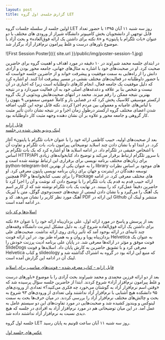 ```yaml
---
layout: post
title: گزارش جلسه‌ی اول گروه LET
---
```


اولین جلسه از سلسله جلسات گروه LET روز سه شنبه ۱۱ آبان ۱۳۹۵ با حضور تعداد قابل توجهی از دانشجویان بخش کامپیوتر دانشگاه شیراز از ورودی های مختلف با دو عنوان «بات تلگرام با پایتون» و «۸ نکته برای داشتن یک ارائه فوق‌العاده» و بحث آزاد با موضوع باورهای درست و غلط پیرامون نرم‌افزار آزاد برگزار شد. 

![First Session Poster]({{ site.url }}/public/img/poster-session-1.jpg)

در ابتدای جلسه محمد شیراوند در ۱۰ دقیقه در مورد اهداف و اهمیت گروه برای حاضرین صحبت کرد. او در صحبت‌های خود با اشاره به مثال‌های جهانی، جامعه محور بودن و آزادی دانش را از راه‌هایی به سمت موفقیت و پیشرفت خواند و از حاضرین جلسه خواست که با حضور داوطلبانه در فعالیت‌های مختلف نقشی در مسیر پیشرفت ادا کنند. او اشاره کرد که دلیل موفقیت یک جامعه فعال، انجام کارهای داوطلبانه است زیرا که اجباری در آن نیست و شخص بنا بر علاقه و دغدغه‌های اصلی خود به آن فعالیت میپردازد و در نتیجه بهترین نتیجه ممکن را رقم میزند. محمد در انتهای صحبت‌هایش ویدئویی از یک گروه ارکستر موسیقی کلاسیک پخش کرد که در فضایی باز و کاملاً عمومی سمفونی ۹ بتهون را با لباس‌های عامیانه و معمولی بین مردم اجرا کردند. نکته قابل توجه این کلیپ اضافه شدن اعضای مختلف گروه ارکستر درطول زمان اجرا و در نتیجه نشان دادن تأثیر مثبت کار گروهی و جامعه محور و علاوه بر آن نشان دهنده وجهه مثبت کار داوطلبانه بود.

[فایل ارایه](https://github.com/shiravand/presentations/tree/master/let)  
[لینک ویدیو پخش شده در جلسه](https://mega.nz/#!FVhlBADR!U5pZSEGu5XNHzzBLs1E4EZOJMXtk8e46DC_YykVgAx8)

بعد از صحبت‌های اولیه، حبیب کاظمی ارائه خود را با عنوان «بات تلگرام با پایتون» آغاز کرد. در ابتدا او با نشان دادن چند اسلاید توضیحاتی پیرامون بات، بات تلگرام و تفاوت آن با اشخاص حقیقی در تلگرام داد. در ادامه اسلاید ها او اشاره کرد که یک بات تلگرام بر اساس HTTP/API با سرور تلگرام ارتباط برقرار می‌کند و توضیح داد کتابخوانه‌های زیادی برای زبان‌های مختلف برنامه نویسی برای برقراری این ارتباط نوشته شده است و python-telegram-bot را به عنوان یکی از بهترین library های موجود بر اساس نظرات توسعه دهندگان در اینترنت و جهان برای زبان برنامه نویسی پایتون معرفی کرد. او همچنین PiP را برای نصب کتابخوانه‌ها و Package های مختلف معرفی کرد. در ادامه ارائه حبیب قدم به قدم یک بات تلگرام را با توضیح دادن کد نوشت و آن را اجرا کرد تا حاضرین دقیقاً عمل‌کرد کد را ببینند. در نهایت یک بات تلگرام نوشته شد که از کاربر اسم یک آهنگ را می‌گیرد و با نشان دادن لیستی از نتیجه‌های جست‌وجوی گوگل، متن یا لیریک آهنگ مورد نظر کاربر را نشان می‌دهد. کد و PDF این ارائه در Github منتشر و لینک آن در ادامه آمده است.

[اسلاید‌ها و کد بات](https://github.com/kazemihabib/let_group_bot_code_representation)

بعد از پرسش و پاسخ در مورد ارائه اول، علی یزدان‌پناه ارائه خود را با عنوان «۸ نکته برای داشتن یک ارائه فوق‌العاده شروع کرد. به دلیل مشکل اینترنت دانشگاه وقفه‌های چند ثانیه‌ای در ارائه بوجود آمد که تأثیر زیادی روی ارائه نداشت. صحبت‌های علی یزدان‌پناه پویا و روان و به همراه طنز بود. در این ارائه فونت Helvetica به عنوان یک فونت موفق و مؤثر در ارائه‌ها معرفی شد. در پایان علی برنامه ادیت پرزنت خودش را SlideDogs معرفی کرد و با تشویق حاضرین به کارش پایان داد. اسلاید‌ها و فونت Helvetica و کتاب slideology که منبع این ارائه بود در گروه به اشتراک گذاشته شد و لینک آن در ادامه این گزارش آمده است.

[فایل ارایه - کتاب معرفی‌شده - فونت‌های مناسب برای اسلاید](https://mega.nz/#!RZJgWCrS!k_SC8oZ7avQvcaZv9SpboECjHD7I9WVKxf7ma_pJ8yw)

بعد از دو ارائه فرزین محمدی و محمد شیراوند بحث آزادی را با موضوع «باورهای درست و غلط پیرامون نرم‌افزار آزاد» شروع کردند. ابتدا از حاضرین جلسه سؤال پرسیده شد که «وقتی اسم نرم‌افزار آزاد به گوشتان می‌خورد چه فکری می‌کنید؟» تعدادی از ورودی‌های ۹۵ دانشکده هیچ آشنایی با نرم‌افزار آزاد نداشتند ولی تعدادی از ورودی‌های ۹۳ شروع به بحث و چالش‌های مختلف نرم‌افزار آزاد را بررسی کردند. در میان حرف‌ها بحث به سمت لینوکس و ویندوز کشیده شد و صحبت‌هایی در مورد تفاوت‌های این دو سیستم عامل به عمل آمد. در این میان توضیحاتی هم در مورد نرم‌افزار آزاد به افرادی در جلسه که هیچ دیدی نسبت به نرم‌افزار آزاد نداشتند داده شد.
 
جلسه اول گروه LET روز سه شنبه ۱۱ آبان ساعت ۵ونیم به پایان رسید.

[عکس‌های جلسه اول](http://jmp.sh/b/Wp3ORU1IkyWF8EJOjgLA)
